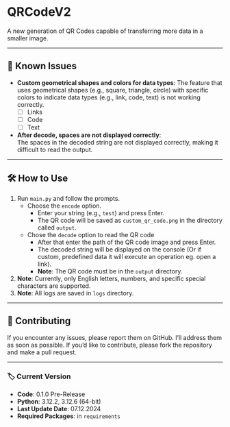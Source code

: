 # QRCodeV2
A new generation of QR Codes capable of transferring more data in a smaller image.

[//]: # (> [!WARNING])

[//]: # (> **Alpha Version**: This code is highly unoptimized. Avoid inputting large data as it may cause disk issues or OS crashes. **Expect significant changes in future updates.**)

---

## 🚩 Known Issues
- **Custom geometrical shapes and colors for data types**: 
  The feature that uses geometrical shapes (e.g., square, triangle, circle) with specific colors to indicate data types (e.g., link, code, text) is not working correctly.
  - [ ] Links
  - [ ] Code
  - [ ] Text

- **After decode, spaces are not displayed correctly**:  
  The spaces in the decoded string are not displayed correctly, making it difficult to read the output.

[//]: # (---)

[//]: # ()
[//]: # (## Future Updates)

[//]: # ()
[//]: # (~~- **Remove imghdr dependency**:  )

[//]: # (  The `imghdr` will be removed in Python 3.13 so it will be replaced with a custom function made by me.~~)

---

## 🛠️ How to Use
1. Run `main.py` and follow the prompts.
   - Choose the `encode` option.
     - Enter your string (e.g., `test`) and press Enter.
     - The QR code will be saved as `custom_qr_code.png` in the directory called `output`.
   - Chose the `decode` option to read the QR code
     - After that enter the path of the QR code image and press Enter.
     - The decoded string will be displayed on the console (Or if custom, predefined data it will execute an operation eg. open a link).
     - **Note**: The QR code must be in the `output` directory.
2. **Note**: Currently, only English letters, numbers, and specific special characters are supported.
3. **Note**: All logs are saved in `logs` directory.

---

## 🤝 Contributing
If you encounter any issues, please report them on GitHub. I’ll address them as soon as possible. If you’d like to contribute, please fork the repository and make a pull request.

---

### 🏷️ Current Version
- **Code**:  0.1.0 Pre-Release
- **Python**: 3.12.2, 3.12.6 (64-bit)
- **Last Update Date**: 07.12.2024
- **Required Packages**: in `requirements`
